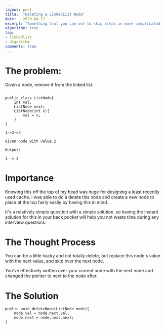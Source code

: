```yaml
---
layout: post
title:  "Deleting a LinkedList Node"
date:   2020-04-12
excerpt: "Something that you can use to skip steps in more complicated problems, like designing a least recently used cache."
algorithm: true
tag:
- linkedlist
- algorithm
comments: true
---
```

# The problem:
Given a node, remove it from the linked list.

~~~

public class ListNode{
    int val;
    ListNode next;
    ListNode(int x){
        val = x;
    }
}

1->2->3

Given node with value 2

Output:

1 -> 3
~~~

# Importance
Knowing this off the top of my head was huge for designing a least recently used cache. I was able to do a delete this node and create a new node to place at the top fairly easily by having this in mind.

It's a relatively simple question with a simple solution, so having the instant solution for this in your back pocket will help you not waste time during any interview questions.

# The Thought Process
You can be a little hacky and not totally delete, but replace this node's value with the next value, and skip over the next node.

You've effectively written over your current node with the next node and changed the pointer to next to the node after.

# The Solution
~~~
public void deleteNode(ListNode node){
    node.val = node.next.val;
    node.next = node.next.next;
}
~~~